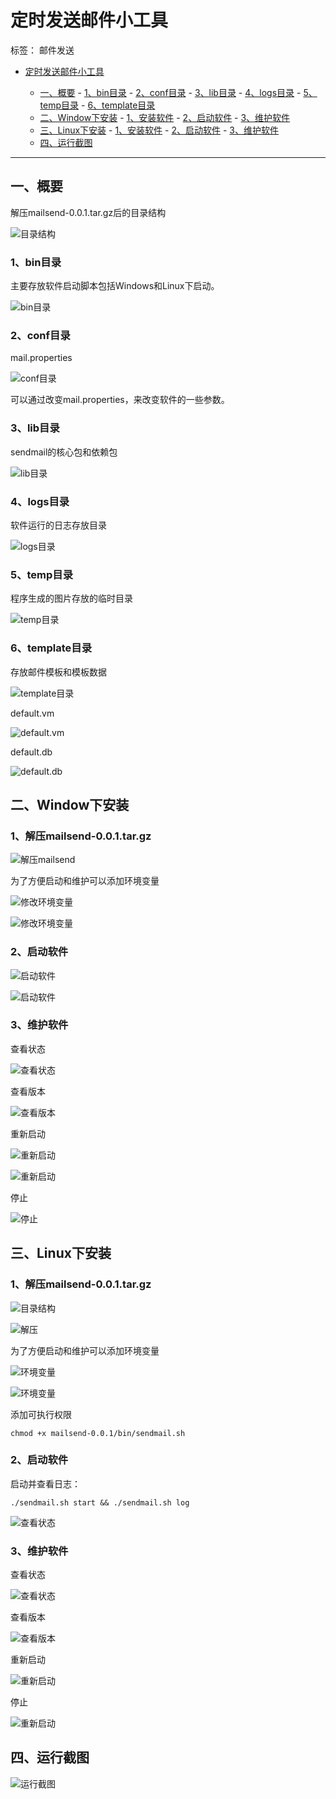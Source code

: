 # 定时发送邮件小工具

标签： 邮件发送

- [定时发送邮件小工具](#定时发送邮件小工具)

  - [一、概要](#一概要)
    	- [1、bin目录](#1bin目录)
        - [2、conf目录](#2conf目录)
    	- [3、lib目录](#3lib目录)
        - [4、logs目录](#4logs目录)
    	- [5、temp目录](#5temp目录)
        - [6、template目录](#6template目录)
  - [二、Window下安装](#二Window下安装)
      	- [1、安装软件](#1解压mailsend-0.0.1.tar.gz)
        - [2、启动软件](#2启动软件)
        - [3、维护软件](#2维护软件)
  - [三、Linux下安装](#三Linux下安装)
      	- [1、安装软件](#1解压mailsend-0.0.1.tar.gz)
        - [2、启动软件](#2启动软件)
        - [3、维护软件](#2维护软件)
  - [四、运行截图](#四运行截图)

  
---

##  一、概要
解压mailsend-0.0.1.tar.gz后的目录结构


![目录结构][1]

### 1、bin目录

主要存放软件启动脚本包括Windows和Linux下启动。

![bin目录][2]

### 2、conf目录

mail.properties

![conf目录][3]

可以通过改变mail.properties，来改变软件的一些参数。

### 3、lib目录

sendmail的核心包和依赖包

![lib目录][4]

### 4、logs目录

软件运行的日志存放目录

![logs目录][5]

### 5、temp目录

程序生成的图片存放的临时目录

![temp目录][6]

### 6、template目录

存放邮件模板和模板数据

![template目录][7]

default.vm

![default.vm][8]

default.db

![default.db][9]

## 二、Window下安装

### 1、解压mailsend-0.0.1.tar.gz

![解压mailsend][10]

为了方便启动和维护可以添加环境变量

![修改环境变量][11]

![修改环境变量][12]

### 2、启动软件

![启动软件][13]

![启动软件][14]

### 3、维护软件

查看状态

![查看状态][15]

查看版本

![查看版本][16]

重新启动

![重新启动][17]

![重新启动][18]

停止

![停止][19]

## 三、Linux下安装

### 1、解压mailsend-0.0.1.tar.gz

![目录结构][20]

![解压][21]

为了方便启动和维护可以添加环境变量

![环境变量][22]

![环境变量][23]

添加可执行权限
```
chmod +x mailsend-0.0.1/bin/sendmail.sh 
```

### 2、启动软件

启动并查看日志：
```  
./sendmail.sh start && ./sendmail.sh log
```
![查看状态][24]

### 3、维护软件

查看状态

![查看状态][25]

查看版本

![查看版本][26]

重新启动

![重新启动][27]

停止

![重新启动][28]

## 四、运行截图

![运行截图][29]


  
[1]: https://raw.githubusercontent.com/mircode/sendmail/master/doc/img/1.png
[2]: https://raw.githubusercontent.com/mircode/sendmail/master/doc/img/2.png
[3]: https://raw.githubusercontent.com/mircode/sendmail/master/doc/img/3.png
[4]: https://raw.githubusercontent.com/mircode/sendmail/master/doc/img/4.png
[5]: https://raw.githubusercontent.com/mircode/sendmail/master/doc/img/5.png
[6]: https://raw.githubusercontent.com/mircode/sendmail/master/doc/img/6.png
[7]: https://raw.githubusercontent.com/mircode/sendmail/master/doc/img/7.png
[8]: https://raw.githubusercontent.com/mircode/sendmail/master/doc/img/8.png
[9]: https://raw.githubusercontent.com/mircode/sendmail/master/doc/img/9.png
[10]: https://raw.githubusercontent.com/mircode/sendmail/master/doc/img/10.png
[11]: https://raw.githubusercontent.com/mircode/sendmail/master/doc/img/11.png
[12]: https://raw.githubusercontent.com/mircode/sendmail/master/doc/img/12.png
[13]: https://raw.githubusercontent.com/mircode/sendmail/master/doc/img/13.png
[14]: https://raw.githubusercontent.com/mircode/sendmail/master/doc/img/14.png
[15]: https://raw.githubusercontent.com/mircode/sendmail/master/doc/img/15.png
[16]: https://raw.githubusercontent.com/mircode/sendmail/master/doc/img/16.png
[17]: https://raw.githubusercontent.com/mircode/sendmail/master/doc/img/17.png
[18]: https://raw.githubusercontent.com/mircode/sendmail/master/doc/img/18.png
[19]: https://raw.githubusercontent.com/mircode/sendmail/master/doc/img/19.png
[20]: https://raw.githubusercontent.com/mircode/sendmail/master/doc/img/20.png
[21]: https://raw.githubusercontent.com/mircode/sendmail/master/doc/img/21.png
[22]: https://raw.githubusercontent.com/mircode/sendmail/master/doc/img/22.png
[23]: https://raw.githubusercontent.com/mircode/sendmail/master/doc/img/23.png
[24]: https://raw.githubusercontent.com/mircode/sendmail/master/doc/img/24.png
[25]: https://raw.githubusercontent.com/mircode/sendmail/master/doc/img/25.png
[26]: https://raw.githubusercontent.com/mircode/sendmail/master/doc/img/26.png
[27]: https://raw.githubusercontent.com/mircode/sendmail/master/doc/img/27.png
[28]: https://raw.githubusercontent.com/mircode/sendmail/master/doc/img/28.png
[29]: https://raw.githubusercontent.com/mircode/sendmail/master/doc/img/29.png
